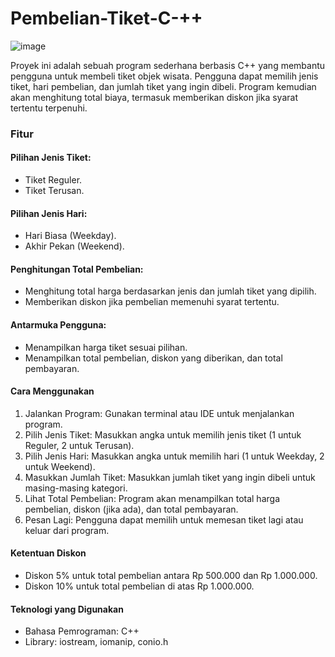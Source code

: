 # Pembelian-Tiket-C-++

![image](https://github.com/user-attachments/assets/7951a9c4-603b-449d-98c0-85b7660bfeff)

Proyek ini adalah sebuah program sederhana berbasis C++ yang membantu pengguna untuk membeli tiket objek wisata. Pengguna dapat memilih jenis tiket, hari pembelian, dan jumlah tiket yang ingin dibeli. Program kemudian akan menghitung total biaya, termasuk memberikan diskon jika syarat tertentu terpenuhi.

### Fitur

#### Pilihan Jenis Tiket:
- Tiket Reguler.<br>
- Tiket Terusan.

#### Pilihan Jenis Hari:
- Hari Biasa (Weekday).<br>
- Akhir Pekan (Weekend).

#### Penghitungan Total Pembelian:
- Menghitung total harga berdasarkan jenis dan jumlah tiket yang dipilih.<br>
- Memberikan diskon jika pembelian memenuhi syarat tertentu.

#### Antarmuka Pengguna:
- Menampilkan harga tiket sesuai pilihan.<br>
- Menampilkan total pembelian, diskon yang diberikan, dan total pembayaran.

#### Cara Menggunakan
1. Jalankan Program: Gunakan terminal atau IDE untuk menjalankan program.
2. Pilih Jenis Tiket: Masukkan angka untuk memilih jenis tiket (1 untuk Reguler, 2 untuk Terusan).
3. Pilih Jenis Hari: Masukkan angka untuk memilih hari (1 untuk Weekday, 2 untuk Weekend).
4. Masukkan Jumlah Tiket: Masukkan jumlah tiket yang ingin dibeli untuk masing-masing kategori.
5. Lihat Total Pembelian: Program akan menampilkan total harga pembelian, diskon (jika ada), dan total pembayaran.
6. Pesan Lagi: Pengguna dapat memilih untuk memesan tiket lagi atau keluar dari program.

#### Ketentuan Diskon
- Diskon 5% untuk total pembelian antara Rp 500.000 dan Rp 1.000.000.
- Diskon 10% untuk total pembelian di atas Rp 1.000.000.

#### Teknologi yang Digunakan
- Bahasa Pemrograman: C++
- Library: iostream, iomanip, conio.h
